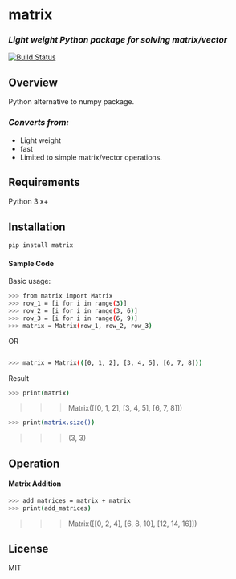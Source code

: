 # matrix
### _Light weight Python package for solving matrix/vector_

[![Build Status](https://travis-ci.org/joemccann/dillinger.svg?branch=master)](https://www.facebook.com/AgesXpat)
## Overview
Python alternative to numpy package.

### _Converts from:_   
- Light weight 
- fast
- Limited to simple matrix/vector operations.

## Requirements
Python 3.x+

## Installation

```sh
pip install matrix
```

#### Sample Code

Basic usage:

```sh
>>> from matrix import Matrix
>>> row_1 = [i for i in range(3)]
>>> row_2 = [i for i in range(3, 6)]
>>> row_3 = [i for i in range(6, 9)]
>>> matrix = Matrix(row_1, row_2, row_3)
```
OR
```sh

>>> matrix = Matrix(([0, 1, 2], [3, 4, 5], [6, 7, 8]))
```
Result
```sh
>>> print(matrix)
```
>>> Matrix([[0, 1, 2], [3, 4, 5], [6, 7, 8]])

```sh
>>> print(matrix.size())
```
>>> (3, 3)

## Operation
#### Matrix Addition
```sh
>>> add_matrices = matrix + matrix
>>> print(add_matrices)
```
>>> Matrix([[0, 2, 4], [6, 8, 10], [12, 14, 16]])
## License
MIT
